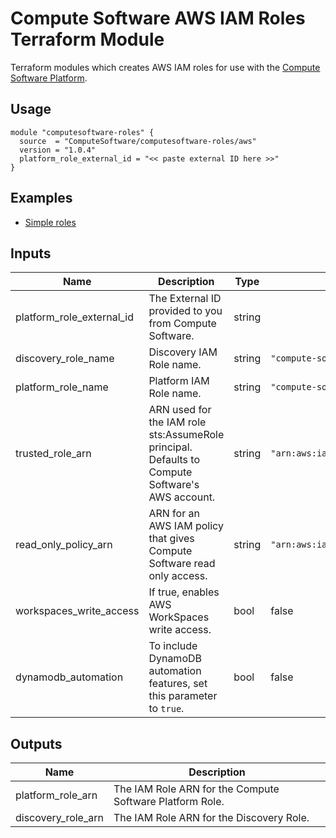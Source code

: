 # Compute Software AWS IAM Roles Terraform Module

Terraform modules which creates AWS IAM roles for use with the [Compute Software Platform](https://www.computesoftware.com/platform).

## Usage 

```hcl
module "computesoftware-roles" {
  source  = "ComputeSoftware/computesoftware-roles/aws"
  version = "1.0.4"
  platform_role_external_id = "<< paste external ID here >>"
}
```

## Examples 

- [Simple roles](https://github.com/ComputeSoftware/terraform-aws-computesoftware-roles/tree/master/examples/simple-roles)

## Inputs

| Name                      | Description                                                                                     | Type   | Default                                    | Required |
|---------------------------|-------------------------------------------------------------------------------------------------|--------|--------------------------------------------|----------|
| platform_role_external_id | The External ID provided to you from Compute Software.                                          | string |                                            | yes      |
| discovery_role_name       | Discovery IAM Role name.                                                                        | string | `"compute-software-discovery-role"`        | no       |
| platform_role_name        | Platform IAM Role name.                                                                         | string | `"compute-software-platform-role"`         | no       |
| trusted_role_arn          | ARN used for the IAM role sts:AssumeRole principal. Defaults to Compute Software's AWS account. | string | `"arn:aws:iam::734247230719:root"`         | no       |
| read_only_policy_arn      | ARN for an AWS IAM policy that gives Compute Software read only access.                         | string | `"arn:aws:iam::aws:policy/ReadOnlyAccess"` | no       |
| workspaces_write_access   | If true, enables AWS WorkSpaces write access.                                                   | bool   | false                                      | no       |
| dynamodb_automation       | To include DynamoDB automation features, set this parameter to `true`.                          | bool   | false                                      | no       |

## Outputs 

| Name               | Description                                              |
|--------------------|----------------------------------------------------------|
| platform_role_arn  | The IAM Role ARN for the Compute Software Platform Role. |
| discovery_role_arn | The IAM Role ARN for the Discovery Role.                 |
